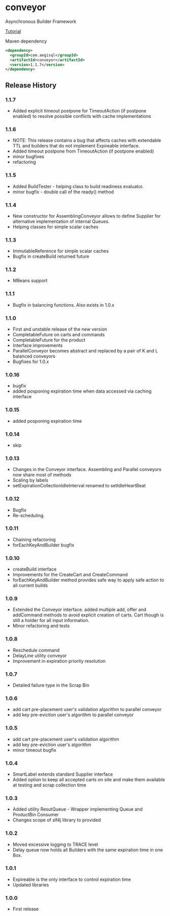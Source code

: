 # conveyor
Asynchronous Builder Framework

[Tutorial](https://github.com/aegisql/conveyor/wiki)

Maven dependency
```xml
<dependency>
  <groupId>com.aegisql</groupId>
  <artifactId>conveyor</artifactId>
  <version>1.1.7</version>
</dependency>
```

## Release History

### 1.1.7
* Added explicit timeout postpone for TimeoutAction (if postpone enabled) to resolve possible conflicts with cache implementations  

### 1.1.6
* NOTE: This release contains a bug that affects caches with extendable TTL and builders that do not implement Expireable interface.
* Added timeout postpone from TimeoutAction (if postpone enabled)  
* minor bugfixes
* refactoring

### 1.1.5
* Added BuildTester - helping class to build readiness evaluator.  
* minor bugfix - double call of the ready() method


### 1.1.4
* New constructor for AssemblingConveyor allows to define Supplier for alternative implementation of internal Queues.  
* Helping classes for simple scalar caches

### 1.1.3
* ImmutableReference for simple scalar caches
* Bugfix in createBuild returned future 

### 1.1.2
* MBeans support 

### 1.1.1
* Bugfix in balancing functions. Also exists in 1.0.x 

### 1.1.0
* First and unstable release of the new version
* CompletableFuture on carts and commands
* CompletableFuture for the product
* Interface improvements
* ParallelConveyor becomes abstract and replaced by a pair of K and L balanced conveyors 
* Bugfixes for 1.0.x

### 1.0.16
* bugfix
* added posponing expiration time when data accessed via caching interface

### 1.0.15
* added posponing expiration time

### 1.0.14
* skip

### 1.0.13
* Changes in the Conveyor interface. Assembling and Parallel conveyors now share most of methods
* Scaling by labels
* setExpirationCollectionIdleInterval renamed to setIdleHeartBeat

### 1.0.12
* Bugfix
* Re-scheduling.  

### 1.0.11
* Chaining refactoring
* forEachKeyAndBuilder bugfix 

### 1.0.10
* createBuild interface
* Improvements for the CreateCart and CreateCommand
* forEachKeyAndBuilder method provides safe way to apply safe action to all current builds 

### 1.0.9
* Extended the Conveyor interface. added multiple add, offer and addCommand methods to avoid explicit creation of carts. Cart though is still a holder for all input information.
* Minor refactoring and tests

### 1.0.8
* Reschedule command
* DelayLine utility conveyor
* Improvement in expiration priority resolution

### 1.0.7
* Detailed failure type in the Scrap Bin

### 1.0.6
* add cart pre-placement user's validation algorithm to parallel conveyor
* add key pre-eviction user's algorithm to parallel conveyor

### 1.0.5
* add cart pre-placement user's validation algorithm
* add key pre-eviction user's algorithm
* minor timeout bugfix

### 1.0.4
* SmartLabel extends standard Supplier interface
* Added option to keep all accepted carts on site and make them available at testing and scrap collection time

### 1.0.3
* Added utility ResutQueue - Wrapper implementing Queue and ProductBin Consumer
* Changes scope of slf4j library to provided

### 1.0.2
* Moved excessive logging to TRACE level
* Delay queue now holds all Builders with the same expiration time in one Box. 

### 1.0.1
* Expireable is the only interface to control expiration time
* Updated libraries

### 1.0.0
* First release

